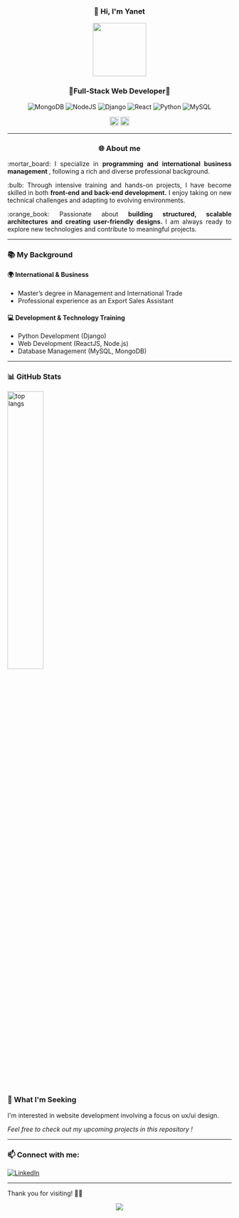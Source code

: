 ###  <p align="center"> 👋 Hi, I'm Yanet</p> 
<div align="center">
  <img  src="https://github.com/user-attachments/assets/05e70c13-bc0a-44fb-a3a0-a8538eafbbc4"  width="120" height="120" >
</div>

### <p align="center">🌟Full-Stack Web Developer🌟</p>


<div align="center">
  
![MongoDB](https://img.shields.io/badge/MongoDB-%234ea94b.svg?style=flat&logo=mongodb&logoColor=white) ![NodeJS](https://img.shields.io/badge/node.js-6DA55F?style=flat&logo=node.js&logoColor=white) ![Django](https://img.shields.io/badge/django-%23092E20.svg?style=flat&logo=django&logoColor=white)  ![React](https://img.shields.io/badge/react-%2320232a.svg?style=flat&logo=react&logoColor=%2361DAFB)  ![Python](https://img.shields.io/badge/python-3670A0?style=flat&logo=python&logoColor=ffdd54) ![MySQL](https://img.shields.io/badge/mysql-4479A1.svg?style=flat&logo=mysql&logoColor=white)
 </div>

 <div align="center">
<img  src="https://github.com/user-attachments/assets/1ed82c65-d57f-4379-9784-c9065b971ba9"  width="20" height="20" >
<img  src="https://github.com/user-attachments/assets/5aaba004-49f3-433c-81d1-f48de99750d7"  width="20" height="20" >
</div>


________________________________________

###  <p align="center">🌐 About me </p> 

<p align="justify">:mortar_board: I specialize in <strong>programming and international business management </strong>, following a rich and diverse professional background. </p>

<p  align="justify"> :bulb: Through intensive training and hands-on projects, I have become skilled in both <strong>front-end and back-end development.</strong>  I enjoy taking on new technical challenges and adapting to evolving environments.</p>

<p  align="justify"> :orange_book: Passionate about  <strong> building structured, scalable architectures and creating user-friendly designs. </strong> I am always ready to explore new technologies and contribute to meaningful projects.</p>

________________________________________

### <p> 📚 My Background </p> 

#### 🌍 International & Business

- Master’s degree in Management and International Trade
- Professional experience as an Export Sales Assistant

#### 💻 Development & Technology Training

- Python Development (Django)
- Web Development (ReactJS, Node.js)
- Database Management (MySQL, MongoDB)

________________________________________

###  <p> 📊 GitHub  Stats </p>  

<img alt="top langs" width="40%" src="https://github-readme-stats.vercel.app/api/top-langs/?username=vi-ya&theme=catppuccin_latte&hide_border=false&include_all_commits=true&count_private=true&layout=compact"/>

### <p > 🌱 What I'm Seeking</p>     

<p>I'm interested in website development involving a focus on ux/ui design.</p>

<em><p>Feel free to check out my upcoming projects in this repository !</p></em>
________________________________________

### <p> 📫 Connect  with me:</p>   

[![LinkedIn](https://img.shields.io/badge/LinkedIn-%230077B5.svg?logo=linkedin&logoColor=white)](https://linkedin.com/in/yanet-villa) 
<br>
________________________________________

<p>Thank you for visiting! 👩‍💻
<div align="center">
  
![](https://quotes-github-readme.vercel.app/api?type=horizontal&theme=light)

</div>
